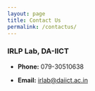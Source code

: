 ```yaml
---
layout: page
title: Contact Us
permalink: /contactus/
---
```


### IRLP Lab, DA-IICT 

- **Phone:** 079-30510638

- **Email:** [irlab@daiict.ac.in](mailto:irlab@daiict.ac.in)